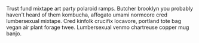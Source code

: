 Trust fund mixtape art party polaroid ramps. Butcher brooklyn you probably haven't heard of them kombucha, affogato umami normcore cred lumbersexual mixtape. Cred kinfolk crucifix locavore, portland tote bag vegan air plant forage twee. Lumbersexual venmo chartreuse copper mug banjo.
